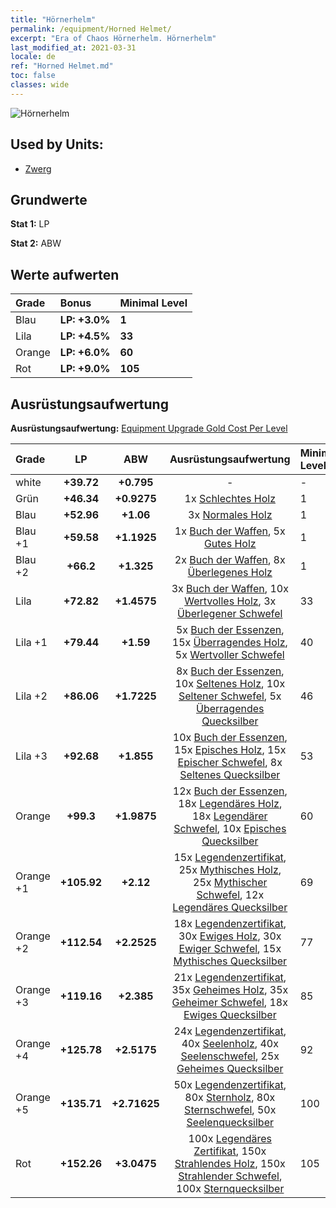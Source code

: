 ```yaml
---
title: "Hörnerhelm"
permalink: /equipment/Horned Helmet/
excerpt: "Era of Chaos Hörnerhelm. Hörnerhelm"
last_modified_at: 2021-03-31
locale: de
ref: "Horned Helmet.md"
toc: false
classes: wide
---
```


  ![Hörnerhelm](/images/e/e_2022.png)

## Used by Units:

* [Zwerg](/de/units/Dwarf/) 


## Grundwerte
 **Stat 1:** LP

 **Stat 2:** ABW

## Werte aufwerten

  |     Grade    |   Bonus | Minimal Level | 
  |:-------------|:--------|:--------------| 
  | Blau | **LP: +3.0%** | **1** | 
  | Lila | **LP: +4.5%** | **33** | 
  | Orange | **LP: +6.0%** | **60** | 
  | Rot | **LP: +9.0%** | **105** | 


## Ausrüstungsaufwertung
 **Ausrüstungsaufwertung:** [Equipment Upgrade Gold Cost Per Level](/equipment/EquipmentUpgradeCostPerLevel/) 

  |          Grade      | LP | ABW | Ausrüstungsaufwertung | Minimal Level |
  |:--------------------|:---------:|:---------:|:----------------:|:--------------|
  | white | **+39.72** | **+0.795** | - | - |
  | Grün | **+46.34** | **+0.9275** | 1x [Schlechtes Holz](/de/Items/mat_1/) | 1 |
  | Blau | **+52.96** | **+1.06** | 3x [Normales Holz](/de/Items/mat_7/) | 1 |
  | Blau +1 | **+59.58** | **+1.1925** | 1x [Buch der Waffen](/de/Items/mat_18/), 5x [Gutes Holz](/de/Items/mat_13/) | 1 |
  | Blau +2 | **+66.2** | **+1.325** | 2x [Buch der Waffen](/de/Items/mat_25/), 8x [Überlegenes Holz](/de/Items/mat_20/) | 1 |
  | Lila | **+72.82** | **+1.4575** | 3x [Buch der Waffen](/de/Items/mat_32/), 10x [Wertvolles Holz](/de/Items/mat_27/), 3x [Überlegener Schwefel](/de/Items/mat_22/) | 33 |
  | Lila +1 | **+79.44** | **+1.59** | 5x [Buch der Essenzen](/de/Items/mat_39/), 15x [Überragendes Holz](/de/Items/mat_34/), 5x [Wertvoller Schwefel](/de/Items/mat_29/) | 40 |
  | Lila +2 | **+86.06** | **+1.7225** | 8x [Buch der Essenzen](/de/Items/mat_46/), 10x [Seltenes Holz](/de/Items/mat_41/), 10x [Seltener Schwefel](/de/Items/mat_43/), 5x [Überragendes Quecksilber](/de/Items/mat_35/) | 46 |
  | Lila +3 | **+92.68** | **+1.855** | 10x [Buch der Essenzen](/de/Items/mat_53/), 15x [Episches Holz](/de/Items/mat_48/), 15x [Epischer Schwefel](/de/Items/mat_50/), 8x [Seltenes Quecksilber](/de/Items/mat_42/) | 53 |
  | Orange | **+99.3** | **+1.9875** | 12x [Buch der Essenzen](/de/Items/mat_60/), 18x [Legendäres Holz](/de/Items/mat_55/), 18x [Legendärer Schwefel](/de/Items/mat_57/), 10x [Episches Quecksilber](/de/Items/mat_49/) | 60 |
  | Orange +1 | **+105.92** | **+2.12** | 15x [Legendenzertifikat](/de/Items/mat_67/), 25x [Mythisches Holz](/de/Items/mat_62/), 25x [Mythischer Schwefel](/de/Items/mat_64/), 12x [Legendäres Quecksilber](/de/Items/mat_56/) | 69 |
  | Orange +2 | **+112.54** | **+2.2525** | 18x [Legendenzertifikat](/de/Items/mat_74/), 30x [Ewiges Holz](/de/Items/mat_69/), 30x [Ewiger Schwefel](/de/Items/mat_71/), 15x [Mythisches Quecksilber](/de/Items/mat_63/) | 77 |
  | Orange +3 | **+119.16** | **+2.385** | 21x [Legendenzertifikat](/de/Items/mat_81/), 35x [Geheimes Holz](/de/Items/mat_76/), 35x [Geheimer Schwefel](/de/Items/mat_78/), 18x [Ewiges Quecksilber](/de/Items/mat_70/) | 85 |
  | Orange +4 | **+125.78** | **+2.5175** | 24x [Legendenzertifikat](/de/Items/mat_88/), 40x [Seelenholz](/de/Items/mat_83/), 40x [Seelenschwefel](/de/Items/mat_85/), 25x [Geheimes Quecksilber](/de/Items/mat_77/) | 92 |
  | Orange +5 | **+135.71** | **+2.71625** | 50x [Legendenzertifikat](/de/Items/mat_95/), 80x [Sternholz](/de/Items/mat_90/), 80x [Sternschwefel](/de/Items/mat_92/), 50x [Seelenquecksilber](/de/Items/mat_84/) | 100 |
  | Rot | **+152.26** | **+3.0475** | 100x [Legendäres Zertifikat](/de/Items/mat_102/), 150x [Strahlendes Holz](/de/Items/mat_97/), 150x [Strahlender Schwefel](/de/Items/mat_99/), 100x [Sternquecksilber](/de/Items/mat_91/) | 105 |

